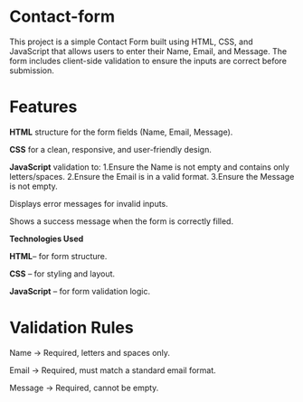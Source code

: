# Contact-form
This project is a simple Contact Form built using HTML, CSS, and JavaScript that allows users to enter their Name, Email, and Message.
The form includes client-side validation to ensure the inputs are correct before submission.

# Features
**HTML** structure for the form fields (Name, Email, Message).

**CSS** for a clean, responsive, and user-friendly design.

**JavaScript** validation to:
   1.Ensure the Name is not empty and contains only letters/spaces.
   2.Ensure the Email is in a valid format.
   3.Ensure the Message is not empty.
   
Displays error messages for invalid inputs.

Shows a success message when the form is correctly filled.

**Technologies Used**

**HTML**– for form structure.

**CSS** – for styling and layout.

**JavaScript** – for form validation logic.

# Validation Rules
Name → Required, letters and spaces only.

Email → Required, must match a standard email format.

Message → Required, cannot be empty.
